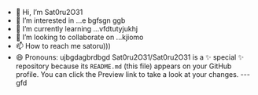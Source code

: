 - 👋 Hi, I’m Sat0ru2O31
- 👀 I’m interested in ...e bgfsgn ggb
- 🌱 I’m currently learning ...vfdtutyjukhj
- 💞️ I’m looking to collaborate on ...kjiomo
- 📫 How to reach me satoru)))
- 😄 Pronouns: ujbgdagbrdbgd
Sat0ru2O31/Sat0ru2O31 is a ✨ special ✨ repository because its `README.md` (this file) appears on your GitHub profile.
You can click the Preview link to take a look at your changes.
---gfd
